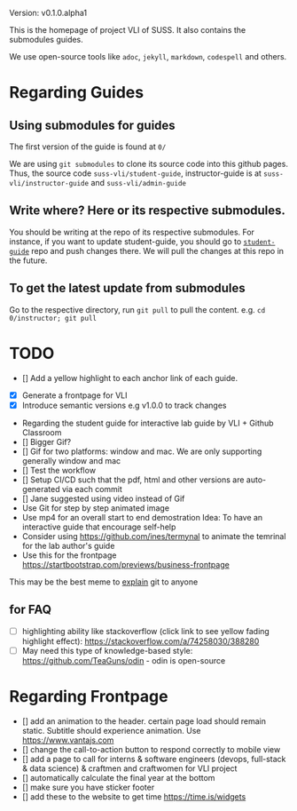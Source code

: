 Version: v0.1.0.alpha1

This is the homepage of project VLI of SUSS. It also contains the submodules guides.

We use open-source tools like `adoc`, `jekyll`, `markdown`, `codespell` and others. 


# Regarding Guides

## Using submodules for guides

The first version of the guide is found at `0/`

We are using `git submodules` to clone its source code into this github pages. Thus, the source code `suss-vli/student-guide`, instructor-guide is at `suss-vli/instructor-guide` and `suss-vli/admin-guide`

## Write where? Here or its respective submodules. 

You should be writing at the repo of its respective submodules. For instance, if you want to update student-guide, you should go to [`student-guide`](https://github.com/suss-vli/student-guide) repo and push changes there. We will pull the changes at this repo in the future. 


## To get the latest update from submodules 

Go to the respective directory, run `git pull` to pull the content. 
e.g. `cd 0/instructor; git pull`

# TODO

- [] Add a yellow highlight to each anchor link of each guide. 
- [x] Generate a frontpage for VLI
- [x] Introduce semantic versions e.g v1.0.0 to track changes
- Regarding the student guide for interactive lab guide by VLI + Github Classroom
- [] Bigger Gif?
- [] Gif for two platforms: window and mac. We are only supporting generally window and mac
- [] Test the workflow
- [] Setup CI/CD such that the pdf, html and other versions are auto-generated via each commit
- [] Jane suggested using video instead of Gif
- Use Git for step by step animated image
- Use mp4 for an overall start to end demostration
Idea: To have an interactive guide that encourage self-help
- Consider using https://github.com/ines/termynal to animate the temrinal for the lab author's guide
- Use this for the frontpage https://startbootstrap.com/previews/business-frontpage

This may be the best meme to [explain](https://twitter.com/PR0GRAMMERHUM0R/status/1561247203443752960) git to anyone

## for FAQ

- [ ] highlighting ability like stackoverflow (click link to see yellow fading highlight effect): https://stackoverflow.com/a/74258030/388280
- [ ] May need this type of knowledge-based style: https://github.com/TeaGuns/odin - odin is open-source

# Regarding Frontpage
- [] add an animation to the header. certain page load should remain static. Subtitle should experience animation. Use https://www.vantajs.com
- [] change the call-to-action button to respond correctly to mobile view
- [] add a page to call for interns & software engineers (devops, full-stack & data science) & craftmen and craftwomen for VLI project
- [] automatically calculate the final year at the bottom 
- [] make sure you have sticker footer
- [] add these to the website to get time https://time.is/widgets
